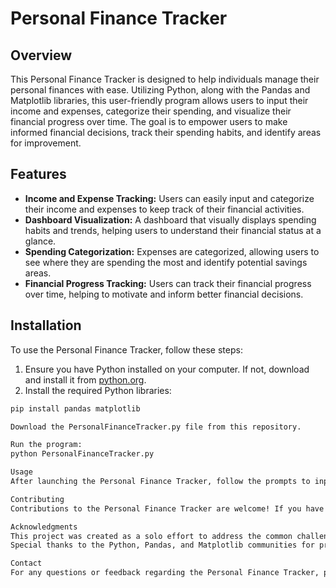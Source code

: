 # Personal Finance Tracker

## Overview

This Personal Finance Tracker is designed to help individuals manage their personal finances with ease. Utilizing Python, along with the Pandas and Matplotlib libraries, this user-friendly program allows users to input their income and expenses, categorize their spending, and visualize their financial progress over time. The goal is to empower users to make informed financial decisions, track their spending habits, and identify areas for improvement.

## Features

- **Income and Expense Tracking:** Users can easily input and categorize their income and expenses to keep track of their financial activities.
- **Dashboard Visualization:** A dashboard that visually displays spending habits and trends, helping users to understand their financial status at a glance.
- **Spending Categorization:** Expenses are categorized, allowing users to see where they are spending the most and identify potential savings areas.
- **Financial Progress Tracking:** Users can track their financial progress over time, helping to motivate and inform better financial decisions.

## Installation

To use the Personal Finance Tracker, follow these steps:

1. Ensure you have Python installed on your computer. If not, download and install it from [python.org](https://www.python.org/).
2. Install the required Python libraries:

```bash
pip install pandas matplotlib

Download the PersonalFinanceTracker.py file from this repository.

Run the program:
python PersonalFinanceTracker.py

Usage
After launching the Personal Finance Tracker, follow the prompts to input your income and expenses. The program will then categorize your spending and display a dashboard with your financial overview.

Contributing
Contributions to the Personal Finance Tracker are welcome! If you have suggestions for improvements or new features, please open an issue or submit a pull request.

Acknowledgments
This project was created as a solo effort to address the common challenge of personal finance management.
Special thanks to the Python, Pandas, and Matplotlib communities for providing the tools and documentation that made this project possible.

Contact
For any questions or feedback regarding the Personal Finance Tracker, please contact me through GitHub.
